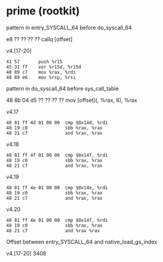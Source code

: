 # prime (rootkit)

pattern in entry_SYSCALL_64 before do_syscall_64

e8 ?? ?? ?? ??  callq [offset]


v4.[17-20]  
```
41 57       push %r15  
45 31 ff    xor %r15d, %r15d  
48 89 c7    mov %rax, %rdi  
48 89 e6    mov %rsp, %rsi  
```
pattern in do_syscall_64 before sys_call_table

48 8b 04 d5 ?? ?? ?? ?? mov [offset](, %rax, 8), %rax

v4.17  
```
48 81 ff 4d 01 00 00  cmp $0x14d, %rdi  
48 19 c0              sbb %rax, %rax  
48 21 c7              and %rax, %rax  
```
v4.18  
```
48 81 ff 4f 01 00 00  cmp $0x14f, %rdi  
48 19 c0              sbb %rax, %rax  
48 21 c7              and %rax, %rax  
```
v4.19  
```
48 81 ff 4e 01 00 00  cmp $0x14e, %rdi  
48 19 c0              sbb %rax, %rax  
48 21 c7              and %rax, %rax  
```
v4.20
```
48 81 ff 4e 01 00 00  cmp $0x14f, %rdi  
48 19 c0              sbb %rax, %rax  
48 21 c7              and %rax %rax  
```
Offset between entry_SYSCALL_64 and native_load_gs_index

v4.[17-20]
3408
